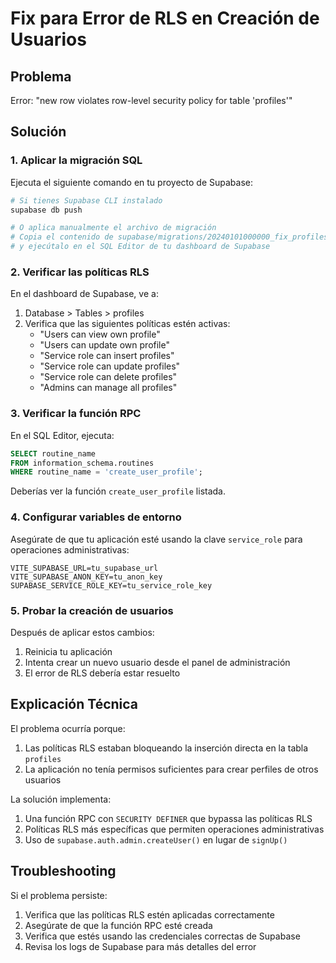 # Fix para Error de RLS en Creación de Usuarios

## Problema
Error: "new row violates row-level security policy for table 'profiles'"

## Solución

### 1. Aplicar la migración SQL

Ejecuta el siguiente comando en tu proyecto de Supabase:

```bash
# Si tienes Supabase CLI instalado
supabase db push

# O aplica manualmente el archivo de migración
# Copia el contenido de supabase/migrations/20240101000000_fix_profiles_rls.sql
# y ejecútalo en el SQL Editor de tu dashboard de Supabase
```

### 2. Verificar las políticas RLS

En el dashboard de Supabase, ve a:
1. Database > Tables > profiles
2. Verifica que las siguientes políticas estén activas:
   - "Users can view own profile"
   - "Users can update own profile"
   - "Service role can insert profiles"
   - "Service role can update profiles"
   - "Service role can delete profiles"
   - "Admins can manage all profiles"

### 3. Verificar la función RPC

En el SQL Editor, ejecuta:
```sql
SELECT routine_name 
FROM information_schema.routines 
WHERE routine_name = 'create_user_profile';
```

Deberías ver la función `create_user_profile` listada.

### 4. Configurar variables de entorno

Asegúrate de que tu aplicación esté usando la clave `service_role` para operaciones administrativas:

```env
VITE_SUPABASE_URL=tu_supabase_url
VITE_SUPABASE_ANON_KEY=tu_anon_key
SUPABASE_SERVICE_ROLE_KEY=tu_service_role_key
```

### 5. Probar la creación de usuarios

Después de aplicar estos cambios:
1. Reinicia tu aplicación
2. Intenta crear un nuevo usuario desde el panel de administración
3. El error de RLS debería estar resuelto

## Explicación Técnica

El problema ocurría porque:
1. Las políticas RLS estaban bloqueando la inserción directa en la tabla `profiles`
2. La aplicación no tenía permisos suficientes para crear perfiles de otros usuarios

La solución implementa:
1. Una función RPC con `SECURITY DEFINER` que bypassa las políticas RLS
2. Políticas RLS más específicas que permiten operaciones administrativas
3. Uso de `supabase.auth.admin.createUser()` en lugar de `signUp()`

## Troubleshooting

Si el problema persiste:
1. Verifica que las políticas RLS estén aplicadas correctamente
2. Asegúrate de que la función RPC esté creada
3. Verifica que estés usando las credenciales correctas de Supabase
4. Revisa los logs de Supabase para más detalles del error
